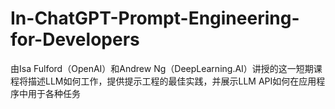 # In-ChatGPT-Prompt-Engineering-for-Developers
由Isa Fulford（OpenAI）和Andrew Ng（DeepLearning.AI）讲授的这一短期课程将描述LLM如何工作，提供提示工程的最佳实践，并展示LLM API如何在应用程序中用于各种任务
